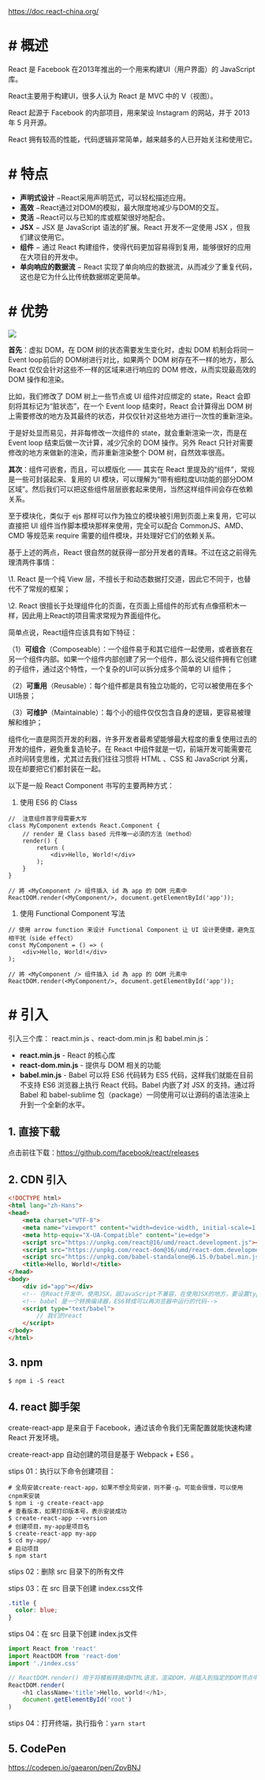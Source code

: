 https://doc.react-china.org/

# # 概述

React 是 Facebook 在2013年推出的一个用来构建UI（用户界面）的 JavaScript 库。

React主要用于构建UI，很多人认为 React 是 MVC 中的 V（视图）。

React 起源于 Facebook 的内部项目，用来架设 Instagram 的网站，并于 2013 年 5 月开源。

React 拥有较高的性能，代码逻辑非常简单，越来越多的人已开始关注和使用它。

# # 特点

- **声明式设计** −React采用声明范式，可以轻松描述应用。
- **高效** −React通过对DOM的模拟，最大限度地减少与DOM的交互。
- **灵活** −React可以与已知的库或框架很好地配合。
- **JSX** − JSX 是 JavaScript 语法的扩展。React 开发不一定使用 JSX ，但我们建议使用它。
- **组件** − 通过 React 构建组件，使得代码更加容易得到复用，能够很好的应用在大项目的开发中。
- **单向响应的数据流** − React 实现了单向响应的数据流，从而减少了重复代码，这也是它为什么比传统数据绑定更简单。

# # 优势

![](IMGS/goodness.png)

**首先**：虚拟 DOM，在 DOM 树的状态需要发生变化时，虚拟 DOM 机制会将同一Event loop前后的 DOM树进行对比，如果两个 DOM 树存在不一样的地方，那么 React 仅仅会针对这些不一样的区域来进行响应的 DOM 修改，从而实现最高效的 DOM 操作和渲染。

比如，我们修改了 DOM 树上一些节点或 UI 组件对应绑定的 state，React 会即刻将其标记为“脏状态”，在一个 Event loop 结束时，React 会计算得出 DOM 树上需要修改的地方及其最终的状态，并仅仅针对这些地方进行一次性的重新渲染。

于是好处显而易见，并非每修改一次组件的 state，就会重新渲染一次，而是在 Event loop 结束后做一次计算，减少冗余的 DOM 操作。另外 React 只针对需要修改的地方来做新的渲染，而非重新渲染整个 DOM 树，自然效率很高。

**其次**：组件可嵌套，而且，可以模版化 —— 其实在 React 里提及的“组件”，常规是一些可封装起来、复用的 UI 模块，可以理解为“带有细粒度UI功能的部分DOM区域”。然后我们可以把这些组件层层嵌套起来使用，当然这样组件间会存在依赖关系。

至于模块化，类似于 ejs 那样可以作为独立的模块被引用到页面上来复用，它可以直接把 UI 组件当作脚本模块那样来使用，完全可以配合 CommonJS、AMD、CMD 等规范来 require 需要的组件模块，并处理好它们的依赖关系。

基于上述的两点，React 很自然的就获得一部分开发者的青睐。不过在这之前得先理清两件事情：

\1. React 是一个纯 View 层，不擅长于和动态数据打交道，因此它不同于，也替代不了常规的框架；

\2. React 很擅长于处理组件化的页面，在页面上搭组件的形式有点像搭积木一样，因此用上React的项目需求常规为界面组件化。

简单点说，React组件应该具有如下特征：

（1）**可组合**（Composeable）：一个组件易于和其它组件一起使用，或者嵌套在另一个组件内部。如果一个组件内部创建了另一个组件，那么说父组件拥有它创建的子组件，通过这个特性，一个复杂的UI可以拆分成多个简单的 UI 组件；

（2）**可重用**（Reusable）：每个组件都是具有独立功能的，它可以被使用在多个UI场景；

（3）**可维护**（Maintainable）：每个小的组件仅仅包含自身的逻辑，更容易被理解和维护；

组件化一直是网页开发的利器，许多开发者最希望能够最大程度的重复使用过去的开发的组件，避免重复造轮子。在 React 中组件就是一切，前端开发可能需要花点时间转变思维，尤其过去我们往往习惯将 HTML 、CSS 和 JavaScript 分离，现在却要把它们都封装在一起。

以下是一般  React Component 书写的主要两种方式：

1. 使用 ES6 的 Class

```react
//  注意组件首字母需要大写
class MyComponent extends React.Component {
	// render 是 Class based 元件唯一必須的方法（method）
	render() {
		return (
			<div>Hello, World!</div>
		);
	}
}

// 將 <MyComponent /> 组件插入 id 為 app 的 DOM 元素中
ReactDOM.render(<MyComponent/>, document.getElementById('app'));
```

1. 使用 Functional Component 写法

```react
// 使用 arrow function 来设计 Functional Component 让 UI 设计更便捷，避免互相干扰（side effect）
const MyComponent = () => (
	<div>Hello, World!</div>
);

// 將 <MyComponent /> 组件插入 id 為 app 的 DOM 元素中
ReactDOM.render(<MyComponent/>, document.getElementById('app'));
```

# # 引入

引入三个库： react.min.js 、react-dom.min.js 和 babel.min.js：

- **react.min.js** - React 的核心库
- **react-dom.min.js** - 提供与 DOM 相关的功能
- **babel.min.js** - Babel 可以将 ES6 代码转为 ES5 代码，这样我们就能在目前不支持 ES6 浏览器上执行 React 代码。Babel 内嵌了对 JSX 的支持。通过将 Babel 和 babel-sublime 包（package）一同使用可以让源码的语法渲染上升到一个全新的水平。

## 1. 直接下载

点击前往下载：https://github.com/facebook/react/releases

## 2. CDN 引入

```html
<!DOCTYPE html>
<html lang="zh-Hans">
<head>
    <meta charset="UTF-8">
    <meta name="viewport" content="width=device-width, initial-scale=1.0">
    <meta http-equiv="X-UA-Compatible" content="ie=edge">
    <script src="https://unpkg.com/react@16/umd/react.development.js"></script>
    <script src="https://unpkg.com/react-dom@16/umd/react-dom.development.js"></script>
    <script src="https://unpkg.com/babel-standalone@6.15.0/babel.min.js"></script>
    <title>Hello, World!</title>
</head>
<body>
    <div id="app"></div>
    <!-- 在React开发中，使用JSX，跟JavaScript不兼容，在使用JSX的地方，要设置type：text/babel -->
    <!-- babel 是一个转换编译器，ES6转成可以再浏览器中运行的代码-->
    <script type="text/babel">
        // 我们的react
    </script>
</body>
</html>
```

## 3. npm 

```shell
$ npm i -S react
```

## 4. react 脚手架

create-react-app 是来自于 Facebook，通过该命令我们无需配置就能快速构建 React 开发环境。

create-react-app 自动创建的项目是基于 Webpack + ES6 。

stips 01：执行以下命令创建项目：

```shell
# 全局安装create-react-app，如果不想全局安装，则不要-g。可能会很慢，可以使用cnpm来安装
$ npm i -g create-react-app
# 查看版本，如果打印版本号，表示安装成功
$ create-react-app --version
# 创建项目，my-app是项目名
$ create-react-app my-app
$ cd my-app/
# 启动项目
$ npm start
```

stips 02：删除 src 目录下的所有文件

stips 03：在 src 目录下创建 index.css文件

```css
.title {
  color: blue;
}
```

stips 04：在 src 目录下创建 index.js文件

```js
import React from 'react'
import ReactDOM from 'react-dom'
import './index.css'

// ReactDOM.render() 用于将模板转换成HTML语言，渲染DOM，并插入到指定的DOM节点中
ReactDOM.render(
    <h1 className='title'>Hello, world!</h1>,
    document.getElementById('root')
)
```

stips 04：打开终端，执行指令：`yarn start`

## 5. CodePen

https://codepen.io/gaearon/pen/ZpvBNJ





